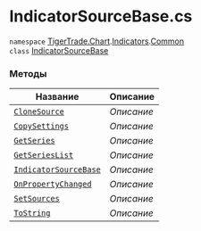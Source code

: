 
# IndicatorSourceBase.cs
`namespace` [TigerTrade.Chart](../../../../TigerTrade.Chart.md).[Indicators](../../../../TigerTrade.Chart/Indicators.md).[Common](../../../../TigerTrade.Chart/Indicators/Common.md)  
        `class` [IndicatorSourceBase](../IndicatorSourceBase.cs.md)

### Методы
| Название | Описание |
| --- | --- |
| [`CloneSource`](./Методы/CloneSource.md) | *Описание* |
| [`CopySettings`](./Методы/CopySettings.md) | *Описание* |
| [`GetSeries`](./Методы/GetSeries.md) | *Описание* |
| [`GetSeriesList`](./Методы/GetSeriesList.md) | *Описание* |
| [`IndicatorSourceBase`](./Методы/IndicatorSourceBase.md) | *Описание* |
| [`OnPropertyChanged`](./Методы/OnPropertyChanged.md) | *Описание* |
| [`SetSources`](./Методы/SetSources.md) | *Описание* |
| [`ToString`](./Методы/ToString.md) | *Описание* |
